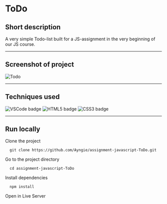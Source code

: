 # ToDo

## Short description 
A very simple Todo-list built for a JS-assignment in the very beginning of our JS course. 

---

## Screenshot of project
![Todo](https://angelicareutersward.se/Images/toDo/ToDo.png)

---

## Techniques used
![VSCode badge](https://img.shields.io/badge/VSCode-0078D4?style=for-the-badge&logo=visual%20studio%20code&logoColor=white/to/img.png)
![HTML5 badge](https://img.shields.io/badge/HTML5-E34F26?style=for-the-badge&logo=html5&logoColor=white/to/img.png)
![CSS3 badge](https://img.shields.io/badge/CSS3-1572B6?style=for-the-badge&logo=css3&logoColor=white)

---

## Run locally
Clone the project

```terminal
  git clone https://github.com/Ayngie/assignment-javascript-ToDo.git
```

Go to the project directory

```terminal
  cd assignment-javascript-ToDo
```

Install dependencies

```terminal
  npm install
```

Open in Live Server
